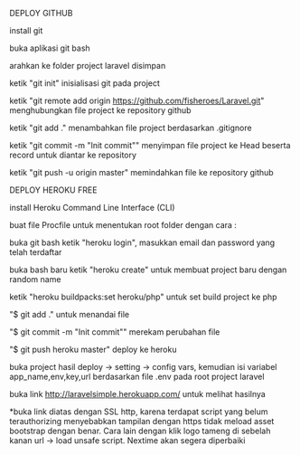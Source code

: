 DEPLOY GITHUB

install git

buka aplikasi git bash

arahkan ke folder project laravel disimpan

ketik "git init" inisialisasi git pada project

ketik "git remote add origin https://github.com/fisheroes/Laravel.git" menghubungkan file project ke repository github

ketik "git add ." menambahkan file project berdasarkan .gitignore

ketik "git commit -m "Init commit"" menyimpan file project ke Head beserta record untuk diantar ke repository

ketik "git push -u origin master" memindahkan file ke repository github



DEPLOY HEROKU FREE

install Heroku Command Line Interface (CLI)

buat file Procfile untuk menentukan root folder dengan cara :

buka git bash ketik "heroku login", masukkan email dan password yang telah terdaftar

buka bash baru ketik "heroku create" untuk membuat project baru dengan random name

ketik "heroku buildpacks:set heroku/php" untuk set build project ke php

"$ git add ." untuk menandai file

"$ git commit -m "Init commit"" merekam perubahan file

"$ git push heroku master" deploy ke heroku

buka project hasil deploy -> setting -> config vars, kemudian isi variabel app_name,env,key,url berdasarkan file .env pada root project laravel

buka link http://laravelsimple.herokuapp.com/ untuk melihat hasilnya

*buka link diatas dengan SSL http, karena terdapat script yang belum terauthorizing menyebabkan tampilan dengan https tidak meload asset bootstrap dengan benar. Cara lain dengan klik logo tameng di sebelah kanan url -> load unsafe script. Nextime akan segera diperbaiki
